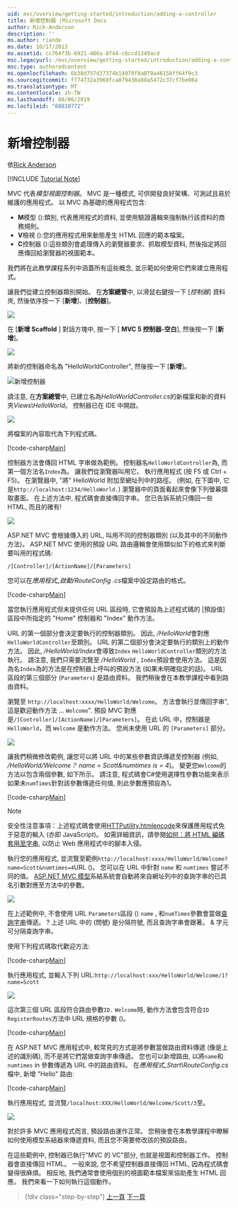 ```yaml
---
uid: mvc/overview/getting-started/introduction/adding-a-controller
title: 新增控制器 |Microsoft Docs
author: Rick-Anderson
description: ''
ms.author: riande
ms.date: 10/17/2013
ms.assetid: cc764f3b-6921-486a-8f44-c6ccd1249acd
msc.legacyurl: /mvc/overview/getting-started/introduction/adding-a-controller
msc.type: authoredcontent
ms.openlocfilehash: 6b38d757d37374b14979f8a079a46158ff64f9c3
ms.sourcegitcommit: f774732a3960fca079438a88a5472c37cf7be08a
ms.translationtype: MT
ms.contentlocale: zh-TW
ms.lasthandoff: 08/06/2019
ms.locfileid: "68810772"
---
```

# <a name="adding-a-controller"></a>新增控制器

依[Rick Anderson]((https://twitter.com/RickAndMSFT))

[!INCLUDE [Tutorial Note](sample/code-location.md)]

MVC 代表*模型視圖控制器*。 MVC 是一種模式, 可供開發良好架構、可測試且易於維護的應用程式。 以 MVC 為基礎的應用程式包含:

- **M**模型 ():類別, 代表應用程式的資料, 並使用驗證邏輯來強制執行該資料的商務規則。
- **V**檢視 ():您的應用程式用來動態產生 HTML 回應的範本檔案。
- **C**控制器 ():這些類別會處理傳入的瀏覽器要求、抓取模型資料, 然後指定將回應傳回給瀏覽器的視圖範本。

我們將在此教學課程系列中涵蓋所有這些概念, 並示範如何使用它們來建立應用程式。

讓我們從建立控制器類別開始。 在**方案總管**中, 以滑鼠右鍵按一下 [*控制器*] 資料夾, 然後依序按一下 [**新增**]、[**控制器**]。

![](adding-a-controller/_static/image1.png)

在 [**新增 Scaffold** ] 對話方塊中, 按一下 [ **MVC 5 控制器-空白**], 然後按一下 [**新增**]。

![](adding-a-controller/_static/image2.png)  

將新的控制器命名為 "HelloWorldController", 然後按一下 [**新增**]。

![新增控制器](adding-a-controller/_static/image3.png)

請注意, 在**方案總管**中, 已建立名為*HelloWorldController.cs*的新檔案和新的資料夾*Views\HelloWorld*。 控制器已在 IDE 中開啟。

![](adding-a-controller/_static/image4.png)

將檔案的內容取代為下列程式碼。

[!code-csharp[Main](adding-a-controller/samples/sample1.cs)]

控制器方法會傳回 HTML 字串做為範例。 控制器名`HelloWorldController`為, 而第一個方法名`Index`為。 讓我們從瀏覽器叫用它。 執行應用程式 (按 F5 或 Ctrl + F5)。 在瀏覽器中, &quot;將&quot; HelloWorld 附加至網址列中的路徑。 (例如, 在下圖中, 它是`http://localhost:1234/HelloWorld.`) 瀏覽器中的頁面看起來會像下列螢幕擷取畫面。 在上述方法中, 程式碼會直接傳回字串。 您已告訴系統只傳回一些 HTML, 而且的確有!

![](adding-a-controller/_static/image5.png)

ASP.NET MVC 會根據傳入的 URL, 叫用不同的控制器類別 (以及其中的不同動作方法)。 ASP.NET MVC 使用的預設 URL 路由邏輯會使用類似如下的格式來判斷要叫用的程式碼:

`/[Controller]/[ActionName]/[Parameters]`

您可以在*應用程式\_啟動/RouteConfig .cs*檔案中設定路由的格式。

[!code-csharp[Main](adding-a-controller/samples/sample2.cs?highlight=7-8)]

當您執行應用程式但未提供任何 URL 區段時, 它會預設為上述程式碼的 [預設值] 區段中所指定的 "Home" 控制器和 "Index" 動作方法。

URL 的第一個部分會決定要執行的控制器類別。 因此, */HelloWorld*會對應`HelloWorldController`至類別。 URL 的第二個部分會決定要執行的類別上的動作方法。 因此, */HelloWorld/Index*會導致`Index` `HelloWorldController`類別的方法執行。 請注意, 我們只需要流覽至 */HelloWorld* , `Index`預設會使用方法。 這是因為名`Index`為的方法是在控制器上呼叫的預設方法 (如果未明確指定的話)。 URL 區段的第三個部分 (`Parameters`) 是路由資料。 我們稍後會在本教學課程中看到路由資料。

瀏覽至 `http://localhost:xxxx/HelloWorld/Welcome`。 方法會執行並傳回字串&quot;, 這是歡迎動作方法 ... `Welcome`&quot;. 預設 MVC 對應是`/[Controller]/[ActionName]/[Parameters]`。 在此 URL 中，控制器是 `HelloWorld`，而 `Welcome` 是動作方法。 您尚未使用 URL 的 `[Parameters]` 部分。

![](adding-a-controller/_static/image6.png)

讓我們稍微修改範例, 讓您可以將 URL 中的某些參數資訊傳遞至控制器 (例如, */HelloWorld/Welcome？ name = Scott&amp;numtimes is = 4*)。 變更您`Welcome`的方法以包含兩個參數, 如下所示。 請注意, 程式碼會C#使用選擇性參數功能來表示如果未`numTimes`針對該參數傳遞任何值, 則此參數應預設為1。

[!code-csharp[Main](adding-a-controller/samples/sample3.cs)]

> [!NOTE]
> 安全性注意事項：上述程式碼會使用[HTTPutility.htmlencode](https://msdn.microsoft.com/library/ee360286(v=vs.110).aspx)來保護應用程式免于惡意的輸入 (亦即 JavaScript)。 如需詳細資訊，請參閱[如何：將 HTML 編碼套用至字串](https://msdn.microsoft.com/library/a2a4yykt(v=vs.100).aspx), 以防止 Web 應用程式中的腳本入侵。

 執行您的應用程式, 並流覽至範例`http://localhost:xxxx/HelloWorld/Welcome?name=Scott&numtimes=4`URL ()。 您可以在 URL 中針對 `name` 和 `numtimes` 嘗試不同的值。 [ASP.NET MVC 模型](http://odetocode.com/Blogs/scott/archive/2009/04/27/6-tips-for-asp-net-mvc-model-binding.aspx)系結系統會自動將來自網址列中的查詢字串的已具名引數對應至方法中的參數。

![](adding-a-controller/_static/image7.png)

在上述範例中, 不會使用 URL `Parameters`區段 () `name` , 和`numTimes`參數會當做[查詢字串](http://en.wikipedia.org/wiki/Query_string)傳遞。 ? 上述 URL 中的 (問號) 是分隔符號, 而且查詢字串會跟著。 &amp; 字元可分隔查詢字串。

使用下列程式碼取代歡迎方法:

[!code-csharp[Main](adding-a-controller/samples/sample4.cs)]

執行應用程式, 並輸入下列 URL:`http://localhost:xxx/HelloWorld/Welcome/1?name=Scott`

![](adding-a-controller/_static/image8.png)

這次第三個 URL 區段符合路由參數`ID.` `Welcome`時, 動作方法會包含符合`ID` `RegisterRoutes`方法中 URL 規格的參數 ()。

[!code-csharp[Main](adding-a-controller/samples/sample5.cs?highlight=7)]

在 ASP.NET MVC 應用程式中, 較常見的方式是將參數當做路由資料傳遞 (像是上述的識別碼), 而不是將它們當做查詢字串傳遞。 您也可以新增路由, 以將`name`和`numtimes` in 參數傳遞為 URL 中的路由資料。 在*應用程式\_Start\RouteConfig.cs*檔中, 新增 "Hello" 路由:

[!code-csharp[Main](adding-a-controller/samples/sample6.cs?highlight=13-16)]

執行應用程式, 並流覽`/localhost:XXX/HelloWorld/Welcome/Scott/3`至。

![](adding-a-controller/_static/image9.png)

對於許多 MVC 應用程式而言, 預設路由運作正常。 您稍後會在本教學課程中瞭解如何使用模型系結器來傳遞資料, 而且您不需要修改該的預設路由。

在這些範例中, 控制器已執行&quot;MVC 的 VC&quot;部分, 也就是視圖和控制器工作。 控制器會直接傳回 HTML。 一般來說, 您不希望控制器直接傳回 HTML, 因為程式碼會變得很麻煩。 相反地, 我們通常會使用個別的視圖範本檔案來協助產生 HTML 回應。 我們來看一下如何執行這個動作。

> [!div class="step-by-step"]
> [上一頁](getting-started.md)
> [下一頁](adding-a-view.md)

